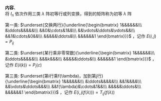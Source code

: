 **内容**、  
将 $I_n$ 依次作用三类 $\lambda$ 阵初等行或列变换，得到的矩阵称为初等 $\lambda$ 阵  
  
第一类:  $\underset{交换两行}{\underline{\begin{bmatrix}  
1&&&&&&\\\  
&\ddots&&&&&\\\  
&&0&\cdots&1&&\\\  
&&\vdots&\ddots&\vdots&&\\\  
&&1&\cdots&0&&\\\  
&&&&&\ddots&\\\  
&&&&&&1  
\end{bmatrix}}}$ ，记作 $E(i,j)=P_{ij}$  
  
第二类:  $\underset{某行乘非零常数}{\underline{\begin{bmatrix}  
1&&&&&&\\\  
&\ddots&&&&&\\\  
&&&k&&&\\\  
&&&&&\ddots&\\\  
&&&&&&1  
\end{bmatrix}}}$ ，记作 $E(i(k))=P_i(c)$  
  
第三类:  $\underset{第i行乘f(\lambda)，加到第j行}{\underline{\begin{bmatrix}  
1&&&&&&\\\  
&\ddots&&&&&\\\  
&&1&&&&\\\  
&&\vdots&\ddots&&&\\\  
&&f(\lambda)&\cdots&1&&\\\  
&&&&&\ddots&\\\  
&&&&&&1  
\end{bmatrix}}}$ ，记作 $E(i,j(f(\lambda)))=T_{ij}(f(\lambda))$  
